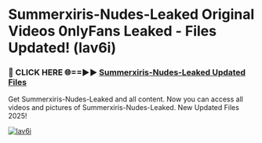 # Summerxiris-Nudes-Leaked Original Videos 0nlyFans Leaked - Files Updated! (lav6i)

<h3>🔴 CLICK HERE 🌐==►► <a href="https://tinyurl.com/5h6xmrr3" rel="nofollow">Summerxiris-Nudes-Leaked Updated Files</a></h3>

Get Summerxiris-Nudes-Leaked and all content. Now you can access all videos and pictures of Summerxiris-Nudes-Leaked. New Updated Files 2025!

[![lav6i](https://i.imgur.com/KVD873Z.gif)](https://tinyurl.com/5h6xmrr3)
